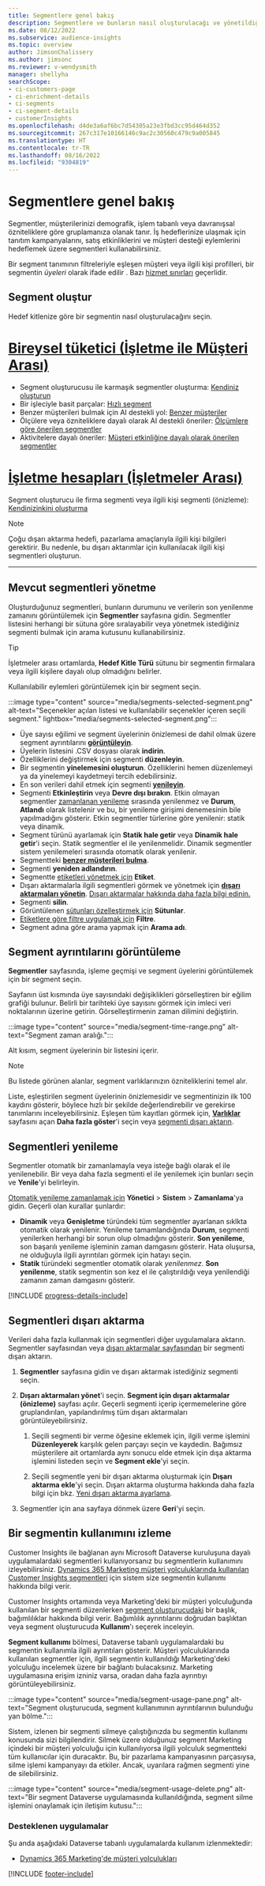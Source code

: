 ```yaml
---
title: Segmentlere genel bakış
description: Segmentlere ve bunların nasıl oluşturulacağı ve yönetildiği ile ilgili genel bakış.
ms.date: 08/12/2022
ms.subservice: audience-insights
ms.topic: overview
author: JimsonChalissery
ms.author: jimsonc
ms.reviewer: v-wendysmith
manager: shellyha
searchScope:
- ci-customers-page
- ci-enrichment-details
- ci-segments
- ci-segment-details
- customerInsights
ms.openlocfilehash: d4de3a6af6bc7d54305a23e3fbd3cc95d464d352
ms.sourcegitcommit: 267c317e10166146c9ac2c30560c479c9a005845
ms.translationtype: HT
ms.contentlocale: tr-TR
ms.lasthandoff: 08/16/2022
ms.locfileid: "9304819"
---
```

# <a name="segments-overview"></a>Segmentlere genel bakış

Segmentler, müşterilerinizi demografik, işlem tabanlı veya davranışsal özniteliklere göre gruplamanıza olanak tanır. İş hedeflerinize ulaşmak için tanıtım kampanyalarını, satış etkinliklerini ve müşteri desteği eylemlerini hedeflemek üzere segmentleri kullanabilirsiniz.

Bir segment tanımının filtreleriyle eşleşen müşteri veya ilgili kişi profilleri, bir segmentin *üyeleri* olarak ifade edilir . Bazı [hizmet sınırları](/dynamics365/customer-insights/service-limits) geçerlidir.

## <a name="create-a-segment"></a>Segment oluştur

Hedef kitlenize göre bir segmentin nasıl oluşturulacağını seçin.

# <a name="individual-consumers-b-to-c"></a>[Bireysel tüketici (İşletme ile Müşteri Arası)](#tab/b2c)

- Segment oluşturucusu ile karmaşık segmentler oluşturma: [Kendiniz oluşturun](segment-builder.md)
- Bir işleciyle basit parçalar: [Hızlı segment](segment-quick.md)
- Benzer müşterileri bulmak için AI destekli yol: [Benzer müşteriler](find-similar-customer-segments.md)
- Ölçülere veya özniteliklere dayalı olarak AI destekli öneriler: [Ölçümlere göre önerilen segmentler](suggested-segments.md)
- Aktivitelere dayalı öneriler: [Müşteri etkinliğine dayalı olarak önerilen segmentler](suggested-segments-activity.md)

# <a name="business-accounts-b-to-b"></a>[İşletme hesapları (İşletmeler Arası)](#tab/b2b)

Segment oluşturucu ile firma segmenti veya ilgili kişi segmenti (önizleme): [Kendinizinkini oluşturma](segment-builder.md)

> [!NOTE]
> Çoğu dışarı aktarma hedefi, pazarlama amaçlarıyla ilgili kişi bilgileri gerektirir. Bu nedenle, bu dışarı aktarımlar için kullanılacak ilgili kişi segmentleri oluşturun.

---

## <a name="manage-existing-segments"></a>Mevcut segmentleri yönetme

Oluşturduğunuz segmentleri, bunların durumunu ve verilerin son yenilenme zamanını görüntülemek için **Segmentler** sayfasına gidin. Segmentler listesini herhangi bir sütuna göre sıralayabilir veya yönetmek istediğiniz segmenti bulmak için arama kutusunu kullanabilirsiniz.

> [!TIP]
> İşletmeler arası ortamlarda, **Hedef Kitle Türü** sütunu bir segmentin firmalara veya ilgili kişilere dayalı olup olmadığını belirler.

Kullanılabilir eylemleri görüntülemek için bir segment seçin.

:::image type="content" source="media/segments-selected-segment.png" alt-text="Seçenekler açılan listesi ve kullanılabilir seçenekler içeren seçili segment." lightbox="media/segments-selected-segment.png":::

- Üye sayısı eğilimi ve segment üyelerinin önizlemesi de dahil olmak üzere segment ayrıntılarını [**görüntüleyin**](#view-segment-details).
- Üyelerin listesini .CSV dosyası olarak **indirin**.
- Özelliklerini değiştirmek için segmenti **düzenleyin**.
- Bir segmentin **yinelemesini oluşturun**. Özelliklerini hemen düzenlemeyi ya da yinelemeyi kaydetmeyi tercih edebilirsiniz.
- En son verileri dahil etmek için segmenti [**yenileyin**](#refresh-segments).
- Segmenti **Etkinleştirin** veya **Devre dışı bırakın**. Etkin olmayan segmentler [zamanlanan yenileme](schedule-refresh.md) sırasında yenilenmez ve **Durum**, **Atlandı** olarak listelenir ve bu, bir yenileme girişimi denemesinin bile yapılmadığını gösterir. Etkin segmentler türlerine göre yenilenir: statik veya dinamik.
- Segment türünü ayarlamak için **Statik hale getir** veya **Dinamik hale getir**'i seçin. Statik segmentler el ile yenilenmelidir. Dinamik segmentler sistem yenilemeleri sırasında otomatik olarak yenilenir.
- Segmentteki [**benzer müşterileri bulma**](find-similar-customer-segments.md).
- Segmenti **yeniden adlandırın**.
- Segmentte [etiketleri yönetmek için](work-with-tags-columns.md#manage-tags) **Etiket**.
- Dışarı aktarmalarla ilgili segmentleri görmek ve yönetmek için [**dışarı aktarmaları yönetin**](#export-segments). [Dışarı aktarmalar hakkında daha fazla bilgi edinin.](export-destinations.md)
- Segmenti **silin**.
- Görüntülenen [sütunları özelleştirmek için](work-with-tags-columns.md#customize-columns) **Sütunlar**.
- [Etiketlere göre filtre uygulamak için](work-with-tags-columns.md#filter-on-tags) **Filtre**.
- Segment adına göre arama yapmak için **Arama adı**.

## <a name="view-segment-details"></a>Segment ayrıntılarını görüntüleme

**Segmentler** sayfasında, işleme geçmişi ve segment üyelerini görüntülemek için bir segment seçin.

Sayfanın üst kısmında üye sayısındaki değişiklikleri görselleştiren bir eğilim grafiği bulunur. Belirli bir tarihteki üye sayısını görmek için imleci veri noktalarının üzerine getirin. Görselleştirmenin zaman dilimini değiştirin.

:::image type="content" source="media/segment-time-range.png" alt-text="Segment zaman aralığı.":::

Alt kısım, segment üyelerinin bir listesini içerir.

> [!NOTE]
> Bu listede görünen alanlar, segment varlıklarınızın özniteliklerini temel alır.
>
> Liste, eşleştirilen segment üyelerinin önizlemesidir ve segmentinizin ilk 100 kaydını gösterir, böylece hızlı bir şekilde değerlendirebilir ve gerekirse tanımlarını inceleyebilirsiniz. Eşleşen tüm kayıtları görmek için, [**Varlıklar**](entities.md) sayfasını açan **Daha fazla göster**'i seçin veya [segmenti dışarı aktarın](export-destinations.md).

## <a name="refresh-segments"></a>Segmentleri yenileme

Segmentler otomatik bir zamanlamayla veya isteğe bağlı olarak el ile yenilenebilir. Bir veya daha fazla segmenti el ile yenilemek için bunları seçin ve **Yenile**'yi belirleyin.

[Otomatik yenileme zamanlamak için](schedule-refresh.md) **Yönetici** > **Sistem** > **Zamanlama**'ya gidin. Geçerli olan kurallar şunlardır:

- **Dinamik** veya **Genişletme** türündeki tüm segmentler ayarlanan sıklkta otomatik olarak yenilenir. Yenileme tamamlandığında **Durum**, segmenti yenilerken herhangi bir sorun olup olmadığını gösterir. **Son yenileme**, son başarılı yenileme işleminin zaman damgasını gösterir. Hata oluşursa, ne olduğuyla ilgili ayrıntıları görmek için hatayı seçin.
- **Statik** türündeki segmentler otomatik olarak *yenilenmez*. **Son yenilenme**, statik segmentin son kez el ile çalıştırıldığı veya yenilendiği zamanın zaman damgasını gösterir.

[!INCLUDE [progress-details-include](includes/progress-details-pane.md)]

## <a name="export-segments"></a>Segmentleri dışarı aktarma

Verileri daha fazla kullanmak için segmentleri diğer uygulamalara aktarın. Segmentler sayfasından veya [dışarı aktarmalar sayfasından](export-destinations.md) bir segmenti dışarı aktarın.

1. **Segmentler** sayfasına gidin ve dışarı aktarmak istediğiniz segmenti seçin.

1. **Dışarı aktarmaları yönet**'i seçin. **Segment için dışarı aktarmalar (önizleme)** sayfası açılır. Geçerli segmenti içerip içermemelerine göre gruplandırılan, yapılandırılmış tüm dışarı aktarmaları görüntüleyebilirsiniz.

   1. Seçili segmenti bir verme öğesine eklemek için, ilgili verme işlemini **Düzenleyerek** karşılık gelen parçayı seçin ve kaydedin. Bağımsız müşterilere ait ortamlarda aynı sonucu elde etmek için dışa aktarma işlemini listeden seçin ve **Segment ekle**'yi seçin.

   1. Seçili segmentle yeni bir dışarı aktarma oluşturmak için **Dışarı aktarma ekle**'yi seçin. Dışarı aktarma oluşturma hakkında daha fazla bilgi için bkz. [Yeni dışarı aktarma ayarlama](export-destinations.md#set-up-a-new-export).

1. Segmentler için ana sayfaya dönmek üzere **Geri**'yi seçin.

## <a name="track-usage-of-a-segment"></a>Bir segmentin kullanımını izleme

Customer Insights ile bağlanan aynı Microsoft Dataverse kuruluşuna dayalı uygulamalardaki segmentleri kullanıyorsanız bu segmentlerin kullanımını izleyebilirsiniz. [Dynamics 365 Marketing müşteri yolculuklarında kullanılan Customer Insights segmentleri](/dynamics365/marketing/real-time-marketing-ci-profile) için sistem size segmentin kullanımı hakkında bilgi verir.

Customer Insights ortamında veya Marketing'deki bir müşteri yolculuğunda kullanılan bir segmenti düzenlerken [segment oluşturucudaki](segment-builder.md) bir başlık, bağımlılıklar hakkında bilgi verir. Bağımlılık ayrıntılarını doğrudan başlıktan veya segment oluşturucuda **Kullanım**'ı seçerek inceleyin.

**Segment kullanımı** bölmesi, Dataverse tabanlı uygulamalardaki bu segmentin kullanımla ilgili ayrıntıları gösterir. Müşteri yolculuklarında kullanılan segmentler için, ilgili segmentin kullanıldığı Marketing'deki yolculuğu incelemek üzere bir bağlantı bulacaksınız. Marketing uygulamasına erişim izniniz varsa, oradan daha fazla ayrıntıyı görüntüleyebilirsiniz.

:::image type="content" source="media/segment-usage-pane.png" alt-text="Segment oluşturucuda, segment kullanımının ayrıntılarının bulunduğu yan bölme.":::

Sistem, izlenen bir segmenti silmeye çalıştığınızda bu segmentin kullanımı konusunda sizi bilgilendirir. Silmek üzere olduğunuz segment Marketing içindeki bir müşteri yolculuğu için kullanılıyorsa ilgili yolculuk segmentteki tüm kullanıcılar için duracaktır. Bu, bir pazarlama kampanyasının parçasıysa, silme işlemi kampanyayı da etkiler. Ancak, uyarılara rağmen segmenti yine de silebilirsiniz.

:::image type="content" source="media/segment-usage-delete.png" alt-text="Bir segment Dataverse uygulamasında kullanıldığında, segment silme işlemini onaylamak için iletişim kutusu.":::

### <a name="supported-apps"></a>Desteklenen uygulamalar

Şu anda aşağıdaki Dataverse tabanlı uygulamalarda kullanım izlenmektedir:

- [Dynamics 365 Marketing'de müşteri yolculukları](/dynamics365/marketing/real-time-marketing-ci-profile)

[!INCLUDE [footer-include](includes/footer-banner.md)]
